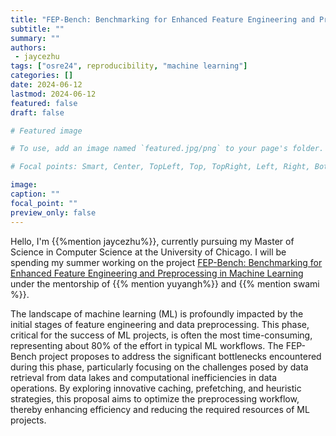 ```yaml
---
title: "FEP-Bench: Benchmarking for Enhanced Feature Engineering and Preprocessing in Machine Learning"
subtitle: ""
summary: ""
authors:
 - jaycezhu
tags: ["osre24", reproducibility, "machine learning"]
categories: []
date: 2024-06-12
lastmod: 2024-06-12
featured: false
draft: false

# Featured image

# To use, add an image named `featured.jpg/png` to your page's folder.

# Focal points: Smart, Center, TopLeft, Top, TopRight, Left, Right, BottomLeft, Bottom, BottomRight.

image:
caption: ""
focal_point: ""
preview_only: false
---
```


Hello, I'm {{%mention jaycezhu%}}, currently pursuing my Master of Science in Computer Science at the University of Chicago. I will be spending my
summer working on the project [FEP-Bench: Benchmarking for Enhanced Feature Engineering and Preprocessing in Machine Learning](https://ucsc-ospo.github.io/project/osre24/uchicago/fep_bench/) under the mentorship of {{% mention yuyangh%}}
and {{% mention swami %}}.

The landscape of machine learning (ML) is profoundly impacted by the initial stages of feature engineering and data preprocessing. This phase, critical for the success of ML projects, is often the most time-consuming, representing about 80% of the effort in typical ML workflows. The FEP-Bench project proposes to address the significant bottlenecks encountered during this phase, particularly focusing on the challenges posed by data retrieval from data lakes and computational inefficiencies in data operations. By exploring innovative caching, prefetching, and heuristic strategies, this proposal aims to optimize the preprocessing workflow, thereby enhancing efficiency and reducing the required resources of ML projects.





